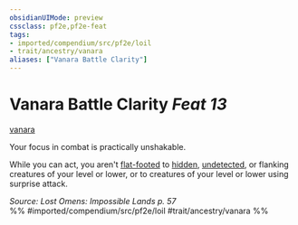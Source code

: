```yaml
---
obsidianUIMode: preview
cssclass: pf2e,pf2e-feat
tags:
- imported/compendium/src/pf2e/loil
- trait/ancestry/vanara
aliases: ["Vanara Battle Clarity"]
---
```

# Vanara Battle Clarity  *Feat 13*  
[vanara](vanara-loil.md)  


Your focus in combat is practically unshakable.

While you can act, you aren't [flat-footed](conditions.md#Flat-footed) to [hidden](conditions.md#Hidden), [undetected](conditions.md#Undetected), or flanking creatures of your level or lower, or to creatures of your level or lower using surprise attack.

*Source: Lost Omens: Impossible Lands p. 57*  
%% #imported/compendium/src/pf2e/loil #trait/ancestry/vanara %%